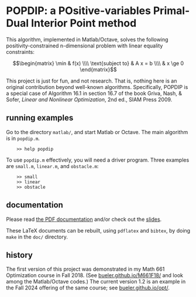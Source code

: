 # POPDIP: a POsitive-variables Primal-Dual Interior Point method

This algorithm, implemented in Matlab/Octave, solves the following positivity-constrained n-dimensional problem with linear equality constraints:

$$\begin{matrix} \min & f(x) \\\\ \text{subject to} & A x = b  \\\\ & x \ge 0 \end{matrix}$$

This project is just for fun, and not research.  That is, nothing here is an original contribution beyond well-known algorithms.  Specifically, POPDIP is a special case of Algorithm 16.1 in section 16.7 of the book Griva, Nash, & Sofer, _Linear and Nonlinear Optimization_, 2nd ed., SIAM Press 2009.

## running examples

Go to the directory `matlab/`, and start Matlab or Octave.  The main algorithm is in `popdip.m`.

        >> help popdip

To use `popdip.m` effectively, you will need a driver program.  Three examples are `small.m`, `linear.m`, and `obstacle.m`:

        >> small
        >> linear
        >> obstacle

## documentation

Please read [the PDF documentation](doc.pdf) and/or check out the [slides](slides.pdf).

These LaTeX documents can be rebuilt, using `pdflatex` and `bibtex`, by doing `make` in the `doc/` directory.

## history

The first version of this project was demonstrated in my Math 661 Optimization course in Fall 2018.  (See [bueler.github.io/M661F18/](https://bueler.github.io/M661F18/index.html) and look among the Matlab/Octave codes.)  The current version 1.2 is an example in the Fall 2024 offering of the same course; see [bueler.github.io/opt/](https://bueler.github.io/opt/).
